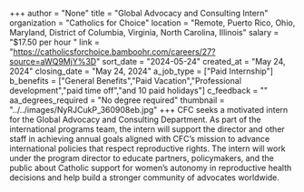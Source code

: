 +++
author = "None"
title = "Global Advocacy and Consulting Intern"
organization = "Catholics for Choice"
location = "Remote, Puerto Rico, Ohio, Maryland, District of Columbia, Virginia, North Carolina, Illinois"
salary = "$17.50 per hour "
link = "https://catholicsforchoice.bamboohr.com/careers/27?source=aWQ9MjY%3D"
sort_date = "2024-05-24"
created_at = "May 24, 2024"
closing_date = "May 24, 2024"
a_job_type = ["Paid Internship"]
b_benefits = ["General Benefits","Paid Vacation","Professional development","paid time off","and 10 paid holidays"]
c_feedback = ""
aa_degrees_required = "No degree required"
thumbnail = "../../images/NyRJCukP_360908eb.jpg"
+++
CFC seeks a motivated intern for the Global Advocacy and Consulting Department. As part of the international programs team, the intern will support the director and other staff in achieving annual goals aligned with CFC’s mission to advance international policies that respect reproductive rights. The intern will work under the program director to educate partners, policymakers, and the public about Catholic support for women’s autonomy in reproductive health decisions and help build a stronger community of advocates worldwide.